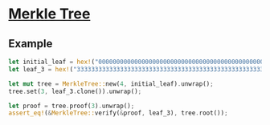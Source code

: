 # [Merkle Tree](https://github.com/romanroibu/tfh-merkle-tree-rs/)

## Example

```rust
let initial_leaf = hex!("0000000000000000000000000000000000000000000000000000000000000000");
let leaf_3 = hex!("3333333333333333333333333333333333333333333333333333333333333333");

let mut tree = MerkleTree::new(4, initial_leaf).unwrap();
tree.set(3, leaf_3.clone()).unwrap();

let proof = tree.proof(3).unwrap();
assert_eq!(&MerkleTree::verify(&proof, leaf_3), tree.root());
```
